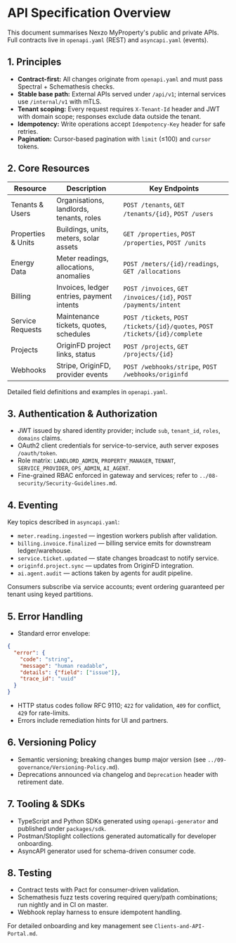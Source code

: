 ﻿---
owner: api-team
last_review: 2025-09-25
status: draft
tags: ["api", "rest", "contract"]
references:
  - "openapi.yaml"
  - "asyncapi.yaml"
  - "Clients-and-API-Portal.md"
  - "../04-data/Database-Design.md"
  - "../09-governance/API-Governance.md"
---

# API Specification Overview

This document summarises Nexzo MyProperty's public and private APIs. Full contracts live in `openapi.yaml` (REST) and `asyncapi.yaml` (events).

## 1. Principles
- **Contract-first:** All changes originate from `openapi.yaml` and must pass Spectral + Schemathesis checks.
- **Stable base path:** External APIs served under `/api/v1`; internal services use `/internal/v1` with mTLS.
- **Tenant scoping:** Every request requires `X-Tenant-Id` header and JWT with domain scope; responses exclude data outside the tenant.
- **Idempotency:** Write operations accept `Idempotency-Key` header for safe retries.
- **Pagination:** Cursor-based pagination with `limit` (≤100) and `cursor` tokens.

## 2. Core Resources
| Resource | Description | Key Endpoints |
| --- | --- | --- |
| Tenants & Users | Organisations, landlords, tenants, roles | `POST /tenants`, `GET /tenants/{id}`, `POST /users` |
| Properties & Units | Buildings, units, meters, solar assets | `GET /properties`, `POST /properties`, `POST /units` |
| Energy Data | Meter readings, allocations, anomalies | `POST /meters/{id}/readings`, `GET /allocations` |
| Billing | Invoices, ledger entries, payment intents | `POST /invoices`, `GET /invoices/{id}`, `POST /payments/intent` |
| Service Requests | Maintenance tickets, quotes, schedules | `POST /tickets`, `POST /tickets/{id}/quotes`, `POST /tickets/{id}/complete` |
| Projects | OriginFD project links, status | `POST /projects`, `GET /projects/{id}` |
| Webhooks | Stripe, OriginFD, provider events | `POST /webhooks/stripe`, `POST /webhooks/originfd` |

Detailed field definitions and examples in `openapi.yaml`.

## 3. Authentication & Authorization
- JWT issued by shared identity provider; include `sub`, `tenant_id`, `roles`, `domains` claims.
- OAuth2 client credentials for service-to-service, auth server exposes `/oauth/token`.
- Role matrix: `LANDLORD_ADMIN`, `PROPERTY_MANAGER`, `TENANT`, `SERVICE_PROVIDER`, `OPS_ADMIN`, `AI_AGENT`.
- Fine-grained RBAC enforced in gateway and services; refer to `../08-security/Security-Guidelines.md`.

## 4. Eventing
Key topics described in `asyncapi.yaml`:
- `meter.reading.ingested` — ingestion workers publish after validation.
- `billing.invoice.finalized` — billing service emits for downstream ledger/warehouse.
- `service.ticket.updated` — state changes broadcast to notify service.
- `originfd.project.sync` — updates from OriginFD integration.
- `ai.agent.audit` — actions taken by agents for audit pipeline.

Consumers subscribe via service accounts; event ordering guaranteed per tenant using keyed partitions.

## 5. Error Handling
- Standard error envelope:
```json
{
  "error": {
    "code": "string",
    "message": "human readable",
    "details": {"field": ["issue"]},
    "trace_id": "uuid"
  }
}
```
- HTTP status codes follow RFC 9110; `422` for validation, `409` for conflict, `429` for rate-limits.
- Errors include remediation hints for UI and partners.

## 6. Versioning Policy
- Semantic versioning; breaking changes bump major version (see `../09-governance/Versioning-Policy.md`).
- Deprecations announced via changelog and `Deprecation` header with retirement date.

## 7. Tooling & SDKs
- TypeScript and Python SDKs generated using `openapi-generator` and published under `packages/sdk`.
- Postman/Stoplight collections generated automatically for developer onboarding.
- AsyncAPI generator used for schema-driven consumer code.

## 8. Testing
- Contract tests with Pact for consumer-driven validation.
- Schemathesis fuzz tests covering required query/path combinations; run nightly and in CI on master.
- Webhook replay harness to ensure idempotent handling.

For detailed onboarding and key management see `Clients-and-API-Portal.md`.
